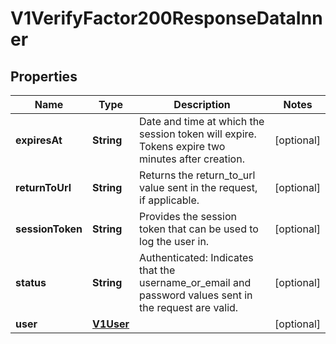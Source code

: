 

# V1VerifyFactor200ResponseDataInner


## Properties

| Name | Type | Description | Notes |
|------------ | ------------- | ------------- | -------------|
|**expiresAt** | **String** | Date and time at which the session token will expire. Tokens expire two minutes after creation. |  [optional] |
|**returnToUrl** | **String** | Returns the return_to_url value sent in the request, if applicable. |  [optional] |
|**sessionToken** | **String** | Provides the session token that can be used to log the user in. |  [optional] |
|**status** | **String** | Authenticated: Indicates that the username_or_email and password values sent in the request are valid. |  [optional] |
|**user** | [**V1User**](V1User.md) |  |  [optional] |



